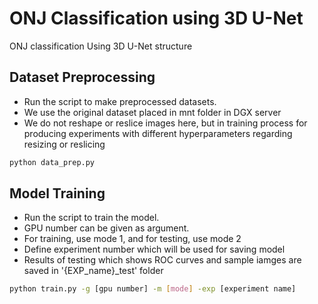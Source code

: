# ONJ Classification using 3D U-Net

ONJ classification Using 3D U-Net structure

## Dataset Preprocessing
- Run the script to make preprocessed datasets.
- We use the original dataset placed in mnt folder in DGX server
- We do not reshape or reslice images here, but in training process for producing experiments with different hyperparameters regarding resizing or reslicing
  
```sh
python data_prep.py 
```
## Model Training 
- Run the script to train the model.
- GPU number can be given as argument.
- For training, use mode 1, and for testing, use mode 2
- Define experiment number which will be used for saving model
- Results of testing which shows ROC curves and sample iamges are saved in '{EXP_name}_test' folder
```sh
python train.py -g [gpu number] -m [mode] -exp [experiment name]
```

